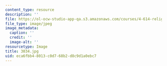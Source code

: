 ```yaml
---
content_type: resource
description: ''
file: https://ol-ocw-studio-app-qa.s3.amazonaws.com/courses/4-614-religious-architecture-and-islamic-cultures-fall-2002/eca6fbb48013c0d768b2d8c9d1a0ebc7_3034.jpg
file_type: image/jpeg
image_metadata:
  caption: ''
  credit: ''
  image-alt: ''
resourcetype: Image
title: 3034.jpg
uid: eca6fbb4-8013-c0d7-68b2-d8c9d1a0ebc7
---
```

